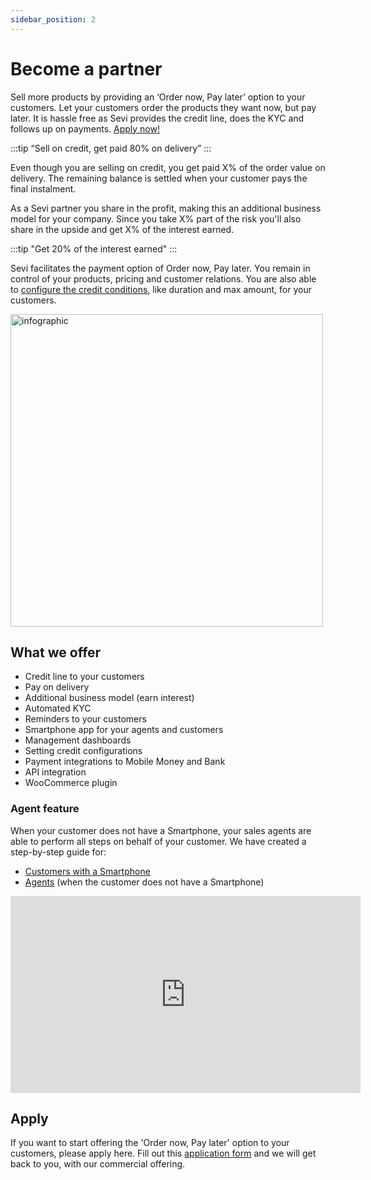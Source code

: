 ```yaml
---
sidebar_position: 2
---
```


# Become a partner

Sell more products by providing an ‘Order now, Pay later’ option to your customers. Let your customers order the products they want now, but pay later. It is hassle free as Sevi provides the credit line, does the KYC and follows up on payments. [Apply now!](https://forms.gle/ZaCk9M8qunv17abU6)

:::tip
“Sell on credit, get paid 80% on delivery”
:::

Even though you are selling on credit, you get paid X% of the order value on delivery. The remaining balance is settled when your customer pays the final instalment. 

As a Sevi partner you share in the profit, making this an additional business model for your company. Since you take X% part of the risk you'll also share in the upside and get X% of the interest earned.

:::tip
"Get 20% of the interest earned"
:::

Sevi facilitates the payment option of Order now, Pay later. You remain in control of your products, pricing and customer relations. You are also able to [configure the credit conditions](/docs/seller/creditconfiguration), like duration and max amount, for your customers.

<img src="/register/infographics.png" alt="infographic" width="500"/>

## What we offer

- Credit line to your customers
- Pay on delivery
- Additional business model (earn interest)
- Automated KYC
- Reminders to your customers
- Smartphone app for your agents and customers
- Management dashboards
- Setting credit configurations
- Payment integrations to Mobile Money and Bank
- API integration
- WooCommerce plugin

### Agent feature
When your customer does not have a Smartphone, your sales agents are able to perform all steps on behalf of your customer. We have created a step-by-step guide for: 
- [Customers with a Smartphone](/docs/buyer/register/)
- [Agents](/docs/seller/register/) (when the customer does not have a Smartphone)

<iframe width="560" height="315" src="https://www.youtube.com/embed/Sk-Qy-vjbDE" title="YouTube video player" frameborder="0" allow="accelerometer; autoplay; clipboard-write; encrypted-media; gyroscope; picture-in-picture; fullscreen"></iframe>

## Apply
If you want to start offering the 'Order now, Pay later' option to your customers, please apply here.
Fill out this [application form](https://forms.gle/ZaCk9M8qunv17abU6) and we will get back to you, with our commercial offering.

